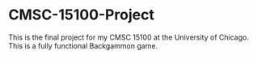 # CMSC-15100-Project

This is the final project for my CMSC 15100 at the University of Chicago. This is a fully functional Backgammon game. 
